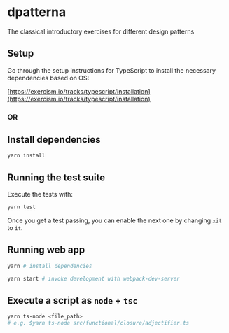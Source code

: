 # dpatterna

The classical introductory exercises for different design patterns

## Setup

Go through the setup instructions for TypeScript to install the necessary
dependencies based on OS:

[https://exercism.io/tracks/typescript/installation](https://exercism.io/tracks/typescript/installation)

### OR

## Install dependencies

```bash
yarn install
```

## Running the test suite

Execute the tests with:

```bash
yarn test
```

Once you get a test passing, you can enable the next one by changing `xit` to `it`.

## Running web app

```bash
yarn # install dependencies

yarn start # invoke development with webpack-dev-server
```

## Execute a script as `node` + `tsc`

```bash
yarn ts-node <file_path>
# e.g. $yarn ts-node src/functional/closure/adjectifier.ts
```
